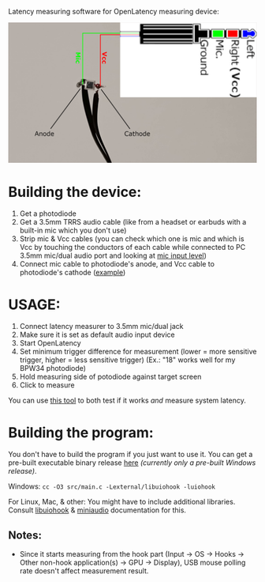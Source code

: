 Latency measuring software for OpenLatency measuring device:

![](docs/OpenLatency-Measurer.png)

# Building the device:

1) Get a photodiode
2) Get a 3.5mm TRRS audio cable (like from a headset or earbuds with a built-in mic which you don't use)
3) Strip mic & Vcc cables (you can check which one is mic and which is Vcc by touching the conductors of each cable while connected to PC 3.5mm mic/dual audio port and looking at [mic input level](https://github.com/GeeTwentyFive/OpenMicDataDumper))
4) Connect mic cable to photodiode's anode, and Vcc cable to photodiode's cathode ([example](docs/OpenLatency-Measurer.png))

# USAGE:

1) Connect latency measurer to 3.5mm mic/dual jack
2) Make sure it is set as default audio input device
3) Start OpenLatency
4) Set minimum trigger difference for measurement (lower = more sensitive trigger, higher = less sensitive trigger) (Ex.: "18" works well for my BPW34 photodiode)
5) Hold measuring side of potodiode against target screen
6) Click to measure

You can use [this tool](https://github.com/GeeTwentyFive/OpenLatencyTester) to both test if it works *and* measure system latency.

# Building the program:

You don't have to build the program if you just want to use it. You can get a pre-built executable binary release [here](https://github.com/GeeTwentyFive/OpenLatency/releases/latest) *(currently only a pre-built Windows release)*.

Windows: `cc -O3 src/main.c -Lexternal/libuiohook -luiohook`

For Linux, Mac, & other: You might have to include additional libraries. Consult [libuiohook](https://github.com/kwhat/libuiohook?tab=readme-ov-file#compiling) & [miniaudio](https://github.com/mackron/miniaudio?tab=readme-ov-file#building) documentation for this.

## Notes:

- Since it starts measuring from the hook part (Input -> OS -> Hooks -> Other non-hook application(s) -> GPU -> Display), USB mouse polling rate doesn't affect measurement result.
